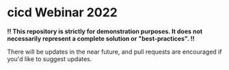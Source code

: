 # cicd Webinar 2022

<strong>!! This repository is strictly for demonstration purposes.  It does not necessarily represent a complete solution or "best-practices". !!</strong>

There will be updates in the near future, and pull requests are encouraged if you'd like to suggest updates.
